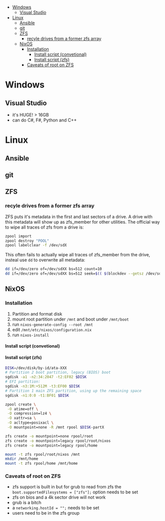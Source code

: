 - [Windows](#windows)
  - [Visual Studio](#visual-studio)
- [Linux](#linux)
  - [Ansible](#ansible)
  - [git](#git)
  - [ZFS](#zfs)
    - [recyle drives from a former zfs array](#recyle-drives-from-a-former-zfs-array)
  - [NixOS](#nixos)
    - [Installation](#installation)
      - [Install script (convetional)](#install-script-convetional)
      - [Install script (zfs)](#install-script-zfs)
    - [Caveats of root on ZFS](#caveats-of-root-on-zfs)

# Windows
## Visual Studio
- it's HUGE! > 16GB
- can do C#, F#, Python and C++
# Linux
## Ansible
## git
## ZFS
### recyle drives from a former zfs array
ZFS puts it's metadata in the first and last sectors of a drive. A drive with this metadata will show up as zfs_member for other utilities. The official way to wipe all traces of zfs from a drive is:

``` bash
zpool import
zpool destroy "POOL"
zpool labelclear -f /dev/sdX
```
This often fails to actually wipe all traces of zfs_member from the drive, insteal use `dd` to overwrite all metadata:

```bash
dd if=/dev/zero of=/dev/sdXX bs=512 count=10
dd if=/dev/zero of=/dev/sdXX bs=512 seek=$(( $(blockdev --getsz /dev/sdXX) - 4096 )) count=1M
```

## NixOS
### Installation
1. Partition and format disk
2. mount root partition under `/mnt` and boot under `/mnt/boot`
3. run `nixos-generate-config --root /mnt`
4. edit `/mnt/etc/nixos/configuration.nix`
5. run `nixos-install`

#### Install script (convetional)
#### Install script (zfs)
```bash
DISK=/dev/disk/by-id/ata-XXX
# Partition 2 boot partition, legacy (BIOS) boot
sgdisk -a1 -n2:34:2047 -t2:EF02 $DISK
# EFI partition:
sgdisk -n3:1M:+512M -t3:EF00 $DISK
# Partition 1 main ZFS partition, using up the remaining space
sgdisk -n1:0:0 -t1:BF01 $DISK

zpool create \
 -O atime=off \
 -O compression=lz4 \
 -O xattr=sa \
 -O acltype=posixacl \
 -O mountpoint=none -R /mnt rpool $DISK-partX

zfs create -o mountpoint=none rpool/root
zfs create -o mountpoint=legacy rpool/root/nixos
zfs create -o mountpoint=legacy rpool/home

mount -t zfs rpool/root/nixos /mnt
mkdir /mnt/home
mount -t zfs rpool/home /mnt/home
```
### Caveats of root on ZFS
- zfs support is built in but for grub to read from zfs the `boot.supportedFilesystems = ["zfs"];` option needs to be set
- zfs on bios and a 4k sector drive will not work
- grub is a bitch
- a `networking.hostId = "";` needs to be set
- users need to be in the zfs group